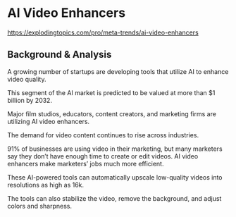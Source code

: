 # AI Video Enhancers
https://explodingtopics.com/pro/meta-trends/ai-video-enhancers

## Background & Analysis
A growing number of startups are developing tools that utilize AI to enhance video quality.

This segment of the AI market is predicted to be valued at more than $1 billion by 2032.

Major film studios, educators, content creators, and marketing firms are utilizing AI video enhancers. 

The demand for video content continues to rise across industries. 

91% of businesses are using video in their marketing, but many marketers say they don’t have enough time to create or edit videos. AI video enhancers make marketers’ jobs much more efficient. 

These AI-powered tools can automatically upscale low-quality videos into resolutions as high as 16k. 

The tools can also stabilize the video, remove the background, and adjust colors and sharpness. 